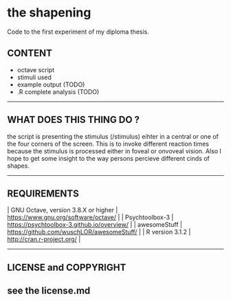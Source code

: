 # the shapening

Code to the first experiment of my diploma thesis.
## CONTENT
 * octave script
 * stimuli used
 * example output (TODO)
 * .R complete analysis (TODO)

----------------------------------------------------------------------------
## WHAT DOES THIS THING DO ?
  the script is presenting the stimulus (/stimulus) eihter in a central or one of the four corners of the screen. This is to invoke different reaction times because the stimulus is processed either in foveal or onvoveal vision. Also I hope to get some insight to the way persons percieve different cinds of shapes.

----------------------------------------------------------------------------
## REQUIREMENTS
  | GNU Octave, version 3.8.X or higher | https://www.gnu.org/software/octave/       |
  | Psychtoolbox-3                      | https://psychtoolbox-3.github.io/overview/ |
  | awesomeStuff                        | https://github.com/wuschLOR/awesomeStuff/  |
  | R version 3.1.2                     | http://cran.r-project.org/                 |

----------------------------------------------------------------------------
## LICENSE and COPPYRIGHT
  see the license.md
----------------------------------------------------------------------------
